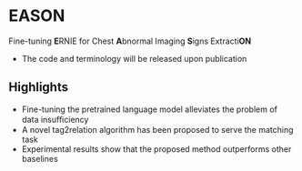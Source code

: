 # EASON
Fine-tuning **E**RNIE for Chest **A**bnormal Imaging **S**igns Extracti**ON**
- The code and terminology will be released upon publication

## Highlights
- Fine-tuning the pretrained language model alleviates the problem of data insuﬃciency
- A novel tag2relation algorithm has been proposed to serve the matching task
- Experimental results show that the proposed method outperforms other baselines

